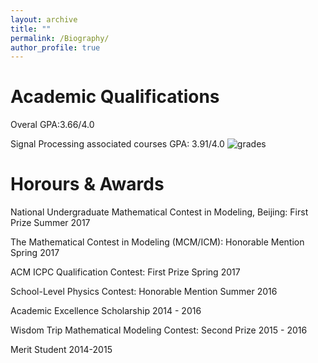 ```yaml
---
layout: archive
title: ""
permalink: /Biography/
author_profile: true
---
```


Academic Qualifications
======
Overal GPA:3.66/4.0

Signal Processing associated courses GPA: 3.91/4.0
![grades](https://dukang4655.github.io/images/grade3.png)


Horours & Awards
======
National Undergraduate Mathematical Contest in Modeling, Beijing: First Prize
Summer 2017

The Mathematical Contest in Modeling (MCM/ICM): Honorable Mention
Spring 2017

ACM ICPC Qualification Contest: First Prize
Spring 2017

School-Level Physics Contest: Honorable Mention
Summer 2016

Academic Excellence Scholarship
2014 - 2016

Wisdom Trip Mathematical Modeling Contest: Second Prize
2015 - 2016

Merit Student
2014-2015

